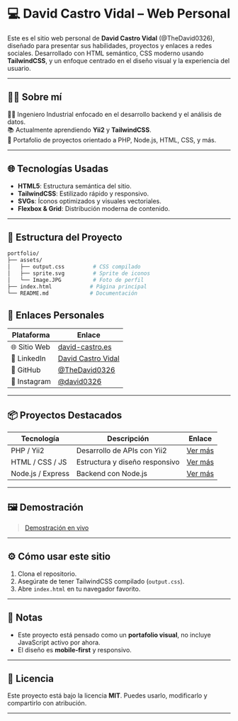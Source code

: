 # 💻 David Castro Vidal – Web Personal

Este es el sitio web personal de **David Castro Vidal** (@TheDavid0326), diseñado para presentar sus habilidades, proyectos y enlaces a redes sociales. Desarrollado con HTML semántico, CSS moderno usando **TailwindCSS**, y un enfoque centrado en el diseño visual y la experiencia del usuario.

---

## 🧑‍💻 Sobre mí

👨‍🔧 Ingeniero Industrial enfocado en el desarrollo backend y el análisis de datos.  
📚 Actualmente aprendiendo **Yii2** y **TailwindCSS**.  
📍 Portafolio de proyectos orientado a PHP, Node.js, HTML, CSS, y más.

---

## 🌐 Tecnologías Usadas

- **HTML5**: Estructura semántica del sitio.
- **TailwindCSS**: Estilizado rápido y responsivo.
- **SVGs**: Íconos optimizados y visuales vectoriales.
- **Flexbox & Grid**: Distribución moderna de contenido.

---

## 📁 Estructura del Proyecto
```bash
portfolio/
├── assets/
│   ├── output.css         # CSS compilado
│   ├── sprite.svg         # Sprite de iconos
│   └── Image.JPG          # Foto de perfil
├── index.html            # Página principal
└── README.md             # Documentación
```

## 🔗 Enlaces Personales

| Plataforma | Enlace |
|-----------|--------|
| 🌐 Sitio Web | [david-castro.es](https://www.david-castro.es) |
| 🧠 LinkedIn | [David Castro Vidal](https://www.linkedin.com/in/david-castro-vidal-305307b8/) |
| 🐙 GitHub | [@TheDavid0326](https://github.com/TheDavid0326) |
| 📸 Instagram | [@david0326](https://www.instagram.com/david0326/) |

---

## 📦 Proyectos Destacados

| Tecnología | Descripción | Enlace |
|------------|-------------|--------|
| PHP / Yii2 | Desarrollo de APIs con Yii2 | [Ver más](https://www.david-castro.es/php-desarrollo-de-apis) |
| HTML / CSS / JS | Estructura y diseño responsivo | [Ver más](https://www.david-castro.es/htmlcssjs-html-css-y-javascript) |
| Node.js / Express | Backend con Node.js | [Ver más](https://www.david-castro.es/nodejs-desarrollo-de-apis) |

---

## 🖼 Demostración

> [Demostración en vivo](https://subtle-kleicha-9704cb.netlify.app/)

---

## ⚙️ Cómo usar este sitio

1. Clona el repositorio.
2. Asegúrate de tener TailwindCSS compilado (`output.css`).
3. Abre `index.html` en tu navegador favorito.

---

## 📌 Notas

- Este proyecto está pensado como un **portafolio visual**, no incluye JavaScript activo por ahora.
- El diseño es **mobile-first** y responsivo.

---

## 📝 Licencia

Este proyecto está bajo la licencia **MIT**. Puedes usarlo, modificarlo y compartirlo con atribución.

---
